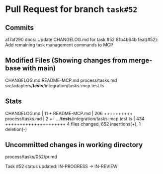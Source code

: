 # Pull Request for branch `task#52`

## Commits

a17af290 docs: Update CHANGELOG.md for task #52
81b4b64b feat(#52): Add remaining task management commands to MCP

## Modified Files (Showing changes from merge-base with main)

CHANGELOG.md
README-MCP.md
process/tasks.md
src/adapters/**tests**/integration/tasks-mcp.test.ts

## Stats

CHANGELOG.md | 11 +
README-MCP.md | 206 ++++++++++
process/tasks.md | 2 +-
.../**tests**/integration/tasks-mcp.test.ts | 434 +++++++++++++++++++++
4 files changed, 652 insertions(+), 1 deletion(-)

## Uncommitted changes in working directory

process/tasks/052/pr.md

Task #52 status updated: IN-PROGRESS → IN-REVIEW
